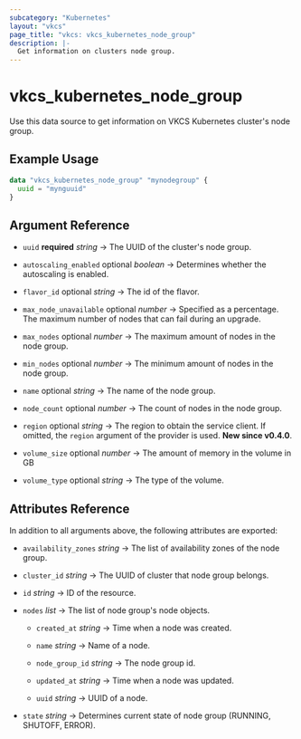 ```yaml
---
subcategory: "Kubernetes"
layout: "vkcs"
page_title: "vkcs: vkcs_kubernetes_node_group"
description: |-
  Get information on clusters node group.
---
```


# vkcs_kubernetes_node_group

Use this data source to get information on VKCS Kubernetes cluster's node group.

## Example Usage
```terraform
data "vkcs_kubernetes_node_group" "mynodegroup" {
  uuid = "mynguuid"
}
```
## Argument Reference
- `uuid` **required** *string* &rarr;  The UUID of the cluster's node group.

- `autoscaling_enabled` optional *boolean* &rarr;  Determines whether the autoscaling is enabled.

- `flavor_id` optional *string* &rarr;  The id of the flavor.

- `max_node_unavailable` optional *number* &rarr;  Specified as a percentage. The maximum number of nodes that can fail during an upgrade.

- `max_nodes` optional *number* &rarr;  The maximum amount of nodes in the node group.

- `min_nodes` optional *number* &rarr;  The minimum amount of nodes in the node group.

- `name` optional *string* &rarr;  The name of the node group.

- `node_count` optional *number* &rarr;  The count of nodes in the node group.

- `region` optional *string* &rarr;  The region to obtain the service client. If omitted, the `region` argument of the provider is used. **New since v0.4.0**.

- `volume_size` optional *number* &rarr;  The amount of memory in the volume in GB

- `volume_type` optional *string* &rarr;  The type of the volume.


## Attributes Reference
In addition to all arguments above, the following attributes are exported:
- `availability_zones` *string* &rarr;  The list of availability zones of the node group.

- `cluster_id` *string* &rarr;  The UUID of cluster that node group belongs.

- `id` *string* &rarr;  ID of the resource.

- `nodes`  *list* &rarr;  The list of node group's node objects.
  - `created_at` *string* &rarr;  Time when a node was created.

  - `name` *string* &rarr;  Name of a node.

  - `node_group_id` *string* &rarr;  The node group id.

  - `updated_at` *string* &rarr;  Time when a node was updated.

  - `uuid` *string* &rarr;  UUID of a node.


- `state` *string* &rarr;  Determines current state of node group (RUNNING, SHUTOFF, ERROR).


